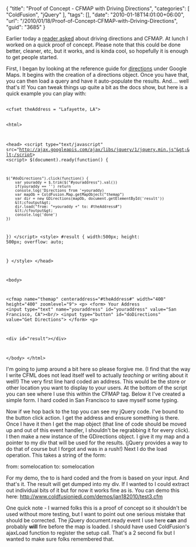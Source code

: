 {
	"title": "Proof of Concept - CFMAP with Driving Directions",
	"categories": [
		"ColdFusion",
		"jQuery"
	],
	"tags": [],
	"date": "2010-01-18T14:01:00+06:00",
	"url": "/2010/01/18/Proof-of-Concept-CFMAP-with-Driving-Directions",
	"guid": "3685"
}

Earlier today a <a href="http://www.raymondcamden.com/index.cfm/2009/12/27/CFMAP-and-Centering#c95CCD361-B715-20D5-A375B11FE73D1255">reader asked</a> about driving directions and CFMAP. At lunch I worked on a quick proof of concept. Please note that this could be done better, cleaner, etc, but it works, and is kinda cool, so hopefully it is enough to get people started.

<p>

First, I began by looking at the reference guide for <a href="http://code.google.com/apis/maps/documentation/reference.html#GDirections.load">directions</a> under Google Maps. It begins with the creation of a directions object. Once you have that, you can then load a query and have it auto-populate the results. And.... well that's it! You can tweak things up quite a bit as the docs show, but here is a quick example you can play with:

<p>

<code>
&lt;cfset theAddress = "Lafayette, LA"&gt;

&lt;html&gt;

&lt;head&gt;
&lt;script type="text/javascript" src="http://ajax.googleapis.com/ajax/libs/jquery/1/jquery.min.js"&gt;&lt;/script&gt;
&lt;script&gt;
$(document).ready(function() {

	$("#doDirections").click(function() {
		var youraddy = $.trim($("#youraddress").val())
		if(youraddy == '') return
		console.log('Directions from '+youraddy)
		var mapOb = ColdFusion.Map.getMapObject("themap")
		var dir = new GDirections(mapOb, document.getElementById('result'))
		&lt;cfoutput&gt;
		dir.load("from: "+youraddy +" to: #theAddress#")
		&lt;/cfoutput&gt;
		console.log('done')
	})
})
&lt;/script&gt;
&lt;style&gt;
#result {
	width:500px;
	height: 500px;
	overflow: auto;

}
&lt;/style&gt;
&lt;/head&gt;

&lt;body&gt;

&lt;cfmap name="themap" centeraddress="#theAddress#" width="400" height="400" zoomlevel="9"&gt;
&lt;p&gt;
&lt;form&gt;
Your Address &lt;input type="text" name="youraddress" id="youraddress" value="San Francisco, CA"&gt;&lt;br/&gt;
&lt;input type="button" id="doDirections" value="Get Directions"&gt;
&lt;/form&gt;
&lt;p&gt;

&lt;div id="result"&gt;&lt;/div&gt;

&lt;/body&gt;
&lt;/html&gt;
</code>

<p>

I'm going to jump around a bit here so please forgive me. (I find that the way I write CFML does not lead itself well to actually <i>teaching</i> or writing about it well!) The very first line hard coded an address. This would be the store or other location you want to display to your users. At the bottom of the script you can see where I use this within the CFMAP tag. Below it I've created a simple form. I hard coded in San Francisco to save myself some typing. 

<p>

Now if we hop back to the top you can see my jQuery code. I've bound to the button click action. I get the address and ensure something is there. Once I have it then I get the map object (that line of code should be moved up and out of this event handler, I shouldn't be regrabbing it for every click). I then make a new instance of the GDirections object. I give it my map and a pointer to my div that will be used for the results. (jQuery provides a way to do that of course but I forgot and was in a rush!) Next I do the load operation. This takes a string of the form: 

<p>

from: somelocation to: somelocation

<p>

For my demo, the to is hard coded and the from is based on your input. And that's it. The result will get dumped into my div. If I wanted to I could extract out individual bits of it but for now it works fine as is. You can demo this here: <a href="http://www.coldfusionjedi.com/demos/jan182010/test3.cfm">http://www.coldfusionjedi.com/demos/jan182010/test3.cfm</a>

One quick note - I warned folks this is a proof of concept so it shouldn't be used without more testing, but I want to point out one serious mistake that should be corrected. The jQuery document.ready event I use here <b>can</b> and probably <b>will</b> fire before the map is loaded. I should have used ColdFusion's ajaxLoad function to register the setup call. That's a 2 second fix but I wanted to make sure folks remembered that.